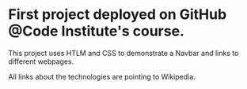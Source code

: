 # First project deployed on GitHub @Code Institute's course.

This project uses HTLM and CSS to demonstrate a Navbar and links to different webpages.

All links about the technologies are pointing to Wikipedia.
